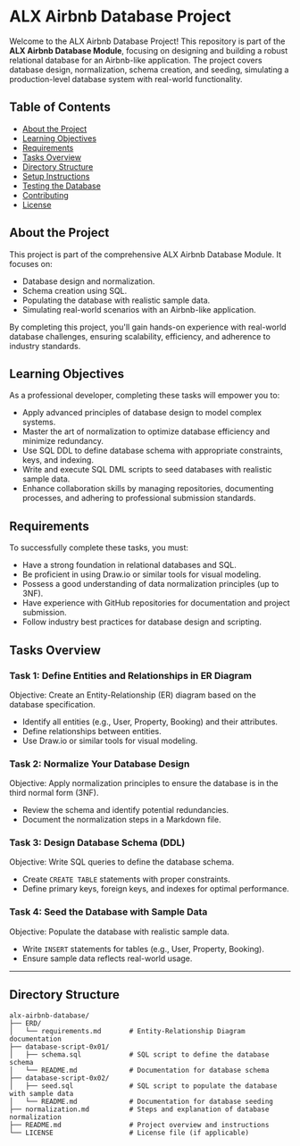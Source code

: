# ALX Airbnb Database Project

Welcome to the ALX Airbnb Database Project! This repository is part of the **ALX Airbnb Database Module**, focusing on designing and building a robust relational database for an Airbnb-like application. The project covers database design, normalization, schema creation, and seeding, simulating a production-level database system with real-world functionality.

## Table of Contents
- [About the Project](#about-the-project)
- [Learning Objectives](#learning-objectives)
- [Requirements](#requirements)
- [Tasks Overview](#tasks-overview)
- [Directory Structure](#directory-structure)
- [Setup Instructions](#setup-instructions)
- [Testing the Database](#testing-the-database)
- [Contributing](#contributing)
- [License](#license)

## About the Project

This project is part of the comprehensive ALX Airbnb Database Module. It focuses on:
- Database design and normalization.
- Schema creation using SQL.
- Populating the database with realistic sample data.
- Simulating real-world scenarios with an Airbnb-like application.

By completing this project, you'll gain hands-on experience with real-world database challenges, ensuring scalability, efficiency, and adherence to industry standards.

## Learning Objectives

As a professional developer, completing these tasks will empower you to:
- Apply advanced principles of database design to model complex systems.
- Master the art of normalization to optimize database efficiency and minimize redundancy.
- Use SQL DDL to define database schema with appropriate constraints, keys, and indexing.
- Write and execute SQL DML scripts to seed databases with realistic sample data.
- Enhance collaboration skills by managing repositories, documenting processes, and adhering to professional submission standards.

## Requirements

To successfully complete these tasks, you must:
- Have a strong foundation in relational databases and SQL.
- Be proficient in using Draw.io or similar tools for visual modeling.
- Possess a good understanding of data normalization principles (up to 3NF).
- Have experience with GitHub repositories for documentation and project submission.
- Follow industry best practices for database design and scripting.

## Tasks Overview

### Task 1: Define Entities and Relationships in ER Diagram
Objective: Create an Entity-Relationship (ER) diagram based on the database specification.
- Identify all entities (e.g., User, Property, Booking) and their attributes.
- Define relationships between entities.
- Use Draw.io or similar tools for visual modeling.

### Task 2: Normalize Your Database Design
Objective: Apply normalization principles to ensure the database is in the third normal form (3NF).
- Review the schema and identify potential redundancies.
- Document the normalization steps in a Markdown file.

### Task 3: Design Database Schema (DDL)
Objective: Write SQL queries to define the database schema.
- Create `CREATE TABLE` statements with proper constraints.
- Define primary keys, foreign keys, and indexes for optimal performance.

### Task 4: Seed the Database with Sample Data
Objective: Populate the database with realistic sample data.
- Write `INSERT` statements for tables (e.g., User, Property, Booking).
- Ensure sample data reflects real-world usage.

---

## Directory Structure

```plaintext
alx-airbnb-database/
├── ERD/
│   └── requirements.md       # Entity-Relationship Diagram documentation
├── database-script-0x01/
│   ├── schema.sql            # SQL script to define the database schema
│   └── README.md             # Documentation for database schema
├── database-script-0x02/
│   ├── seed.sql              # SQL script to populate the database with sample data
│   └── README.md             # Documentation for database seeding
├── normalization.md          # Steps and explanation of database normalization
├── README.md                 # Project overview and instructions
└── LICENSE                   # License file (if applicable)

